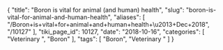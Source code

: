 {
    "title": "Boron is vital for animal (and human) health",
    "slug": "boron-is-vital-for-animal-and-human-health",
    "aliases": [
        "/Boron+is+vital+for+animal+and+human+health+\u2013+Dec+2018",
        "/10127"
    ],
    "tiki_page_id": 10127,
    "date": "2018-10-16",
    "categories": [
        "Veterinary ",
        "Boron"
    ],
    "tags": [
        "Boron",
        "Veterinary "
    ]
}